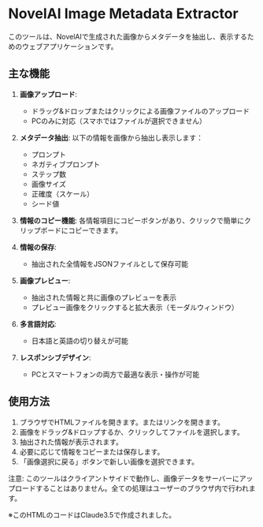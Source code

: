 # NovelAI Image Metadata Extractor

このツールは、NovelAIで生成された画像からメタデータを抽出し、表示するためのウェブアプリケーションです。

## 主な機能

1. **画像アップロード**:
   - ドラッグ&ドロップまたはクリックによる画像ファイルのアップロード
   - PCのみに対応（スマホではファイルが選択できません）

2. **メタデータ抽出**:
   以下の情報を画像から抽出し表示します：
   - プロンプト
   - ネガティブプロンプト
   - ステップ数
   - 画像サイズ
   - 正確度（スケール）
   - シード値

3. **情報のコピー機能**:
   各情報項目にコピーボタンがあり、クリックで簡単にクリップボードにコピーできます。

4. **情報の保存**:
   - 抽出された全情報をJSONファイルとして保存可能

5. **画像プレビュー**:
   - 抽出された情報と共に画像のプレビューを表示
   - プレビュー画像をクリックすると拡大表示（モーダルウィンドウ）

6. **多言語対応**:
   - 日本語と英語の切り替えが可能

7. **レスポンシブデザイン**:
   - PCとスマートフォンの両方で最適な表示・操作が可能

## 使用方法

1. ブラウザでHTMLファイルを開きます。またはリンクを開きます。
2. 画像をドラッグ&ドロップするか、クリックしてファイルを選択します。
3. 抽出された情報が表示されます。
4. 必要に応じて情報をコピーまたは保存します。
5. 「画像選択に戻る」ボタンで新しい画像を選択できます。

注意: このツールはクライアントサイドで動作し、画像データをサーバーにアップロードすることはありません。全ての処理はユーザーのブラウザ内で行われます。

※このHTMLのコードはClaude3.5で作成されました。
